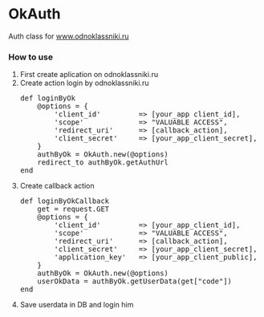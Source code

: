 OkAuth
======

Auth class for www.odnoklassniki.ru

<h3>How to use</h3>

<ol>
	<li>First create aplication on odnoklassniki.ru</li>
	<li>Create action login by odnoklassniki.ru
<pre>def loginByOk
	@options = {
		'client_id'         => [your_app client_id],
		'scope'             => "VALUABLE ACCESS",
		'redirect_uri'      => [callback_action],
		'client_secret'     => [your_app_client_secret],
	}
	authByOk = OkAuth.new(@options)
	redirect_to authByOk.getAuthUrl
end</pre></li>
	<li>Create callback action
<pre>def loginByOkCallback
	get = request.GET
	@options = {
		'client_id'         => [your_app_client_id],
		'scope'             => "VALUABLE ACCESS",
		'redirect_uri'      => [callback_action],
		'client_secret'     => [your_app_client_secret],
		'application_key'   => [your_app_client_public],
	}
	authByOk = OkAuth.new(@options)
	userOkData = authByOk.getUserData(get["code"])
end</pre></li>
  <li>Save userdata in DB and login him</li>
</ol>

